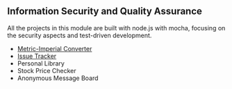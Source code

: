 ## Information Security and Quality Assurance

All the projects in this module are built with node.js with mocha, focusing on the security aspects and test-driven development.

- [Metric-Imperial Converter](https://github.com/e-tinkers/freecodecamp/tree/master/information-security-and-quality-assurance/metric-imperial)
- [Issue Tracker](https://github.com/e-tinkers/freecodecamp/tree/master/information-security-and-quality-assurance/issue-tracker)
- Personal Library
- Stock Price Checker
- Anonymous Message Board
